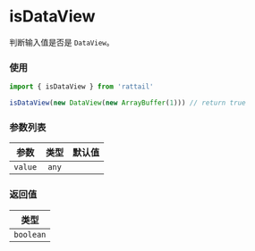# isDataView

判断输入值是否是 `DataView`。

### 使用

```ts
import { isDataView } from 'rattail'

isDataView(new DataView(new ArrayBuffer(1))) // return true
```

### 参数列表

| 参数    | 类型  | 默认值 |
| ------- | :---: | -----: |
| `value` | `any` |        |

### 返回值

|   类型    |
| :-------: |
| `boolean` |
